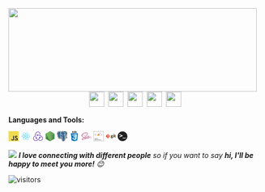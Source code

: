 <div >
<div>
  <img align="left" width="490" height="165" src="https://github-readme-stats.vercel.app/api?username=anamontiaga&show_icons=true&hide_border=false&line_height=20&title_color=f69673&icon_color=1b93c9&show_owner=true"/>
   </div>
 
 <div align="center" margin-top="40">

  <a href="https://t.me/anamontiaga" alt="Telegram"><img src="https://github.com/anamontiaga/anamontiaga/blob/master/telegram.png" height="30" width="30"></a>&nbsp;
  <a href="https://www.linkedin.com/in/anamontiaga/" alt="Linkedin"><img src="https://github.com/anamontiaga/anamontiaga/blob/master/linkedin.png" height="30" width="30"></a>&nbsp;
       <a href="https://medium.com/@amontiaga" alt="Medium"><img src="https://github.com/anamontiaga/anamontiaga/blob/master/medium.png" height="30" width="30"></a>&nbsp;
  <a href="https://gitlab.com/anamontiaga" alt="Gitlab"><img src="https://github.com/anamontiaga/anamontiaga/blob/master/gitlab.png" height="30" width="30"></a>&nbsp;
      <a href="https://twitter.com/AMontiaga" alt="Twitter"><img src="https://github.com/anamontiaga/anamontiaga/blob/master/twitter.png" height="30" width="30"></a>&nbsp;
    
    
   </div>
</div>


**Languages and Tools:**  

<code><img height="20" src="https://raw.githubusercontent.com/github/explore/80688e429a7d4ef2fca1e82350fe8e3517d3494d/topics/javascript/javascript.png"></code>
<code><img height="20" src="https://raw.githubusercontent.com/github/explore/80688e429a7d4ef2fca1e82350fe8e3517d3494d/topics/react/react.png"></code>
<code><img height="20" src="https://raw.githubusercontent.com/github/explore/80688e429a7d4ef2fca1e82350fe8e3517d3494d/topics/redux/redux.png"></code>
<code><img height="20" src="https://raw.githubusercontent.com/github/explore/80688e429a7d4ef2fca1e82350fe8e3517d3494d/topics/nodejs/nodejs.png"></code>
<code><img height="20" src="https://raw.githubusercontent.com/github/explore/80688e429a7d4ef2fca1e82350fe8e3517d3494d/topics/postgresql/postgresql.png"></code>
<code><img height="20" src="https://raw.githubusercontent.com/github/explore/80688e429a7d4ef2fca1e82350fe8e3517d3494d/topics/css/css.png"></code>
<code><img height="20" src="https://raw.githubusercontent.com/github/explore/80688e429a7d4ef2fca1e82350fe8e3517d3494d/topics/sass/sass.png"></code>
<code><img height="20" src="https://raw.githubusercontent.com/github/explore/80688e429a7d4ef2fca1e82350fe8e3517d3494d/topics/styled-components/styled-components.png"></code>
<code><img height="20" src="https://raw.githubusercontent.com/github/explore/80688e429a7d4ef2fca1e82350fe8e3517d3494d/topics/git/git.png"></code>
<code><img height="20" src="https://raw.githubusercontent.com/github/explore/80688e429a7d4ef2fca1e82350fe8e3517d3494d/topics/terminal/terminal.png"></code>


<img src="https://media.giphy.com/media/LnQjpWaON8nhr21vNW/giphy.gif" width="60"> <em><b>I love connecting with different people</b> so if you want to say <b>hi, I'll be happy to meet you more!</b> 😊</em>

![visitors](https://visitor-badge.glitch.me/badge?page_id=anamontiaga.anamontiaga) 




